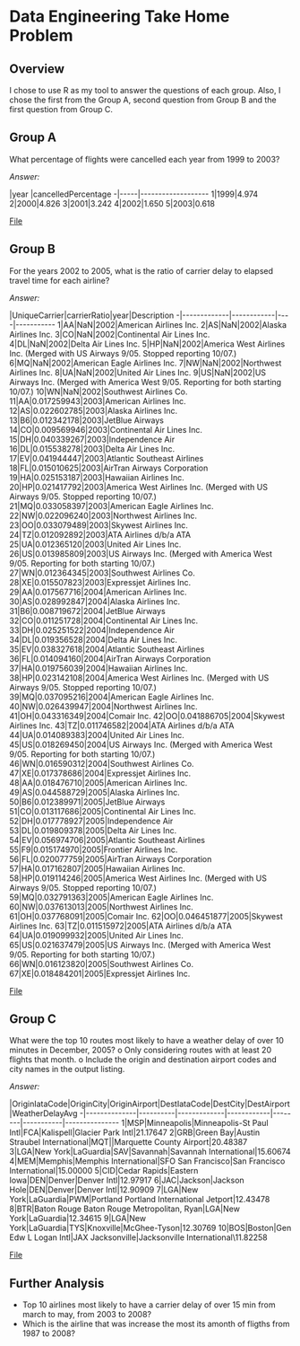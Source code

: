 # Data Engineering Take Home Problem

## Overview

I chose to use R as my tool to answer the questions of each group. Also, I chose the first from
the Group A, second question from Group B and the first question from Group C.

## Group A

What percentage of flights were cancelled each year from 1999 to 2003?

*Answer:*

 |year |cancelledPercentage
-|-----|-------------------
1|1999|4.974
2|2000|4.826
3|2001|3.242
4|2002|1.650
5|2003|0.618

[File](cancelled_figths_99_03.R)

## Group B

For the years 2002 to 2005, what is the ratio of carrier delay to elapsed travel time for each airline?

*Answer:*

 |UniqueCarrier|carrierRatio|year|Description
-|-------------|------------|----|-----------
1|AA|NaN|2002|American Airlines Inc.
2|AS|NaN|2002|Alaska Airlines Inc.
3|CO|NaN|2002|Continental Air Lines Inc.
4|DL|NaN|2002|Delta Air Lines Inc.
5|HP|NaN|2002|America West Airlines Inc. (Merged with US Airways 9/05. Stopped reporting 10/07.)
6|MQ|NaN|2002|American Eagle Airlines Inc.
7|NW|NaN|2002|Northwest Airlines Inc.
8|UA|NaN|2002|United Air Lines Inc.
9|US|NaN|2002|US Airways Inc. (Merged with America West 9/05. Reporting for both starting 10/07.)
10|WN|NaN|2002|Southwest Airlines Co.
11|AA|0.017259943|2003|American Airlines Inc.
12|AS|0.022602785|2003|Alaska Airlines Inc.
13|B6|0.012342178|2003|JetBlue Airways
14|CO|0.009569946|2003|Continental Air Lines Inc.
15|DH|0.040339267|2003|Independence Air
16|DL|0.015538278|2003|Delta Air Lines Inc.
17|EV|0.041944447|2003|Atlantic Southeast Airlines
18|FL|0.015010625|2003|AirTran Airways Corporation
19|HA|0.025153187|2003|Hawaiian Airlines Inc.
20|HP|0.021417792|2003|America West Airlines Inc. (Merged with US Airways 9/05. Stopped reporting 10/07.)
21|MQ|0.033058397|2003|American Eagle Airlines Inc.
22|NW|0.022096240|2003|Northwest Airlines Inc.
23|OO|0.033079489|2003|Skywest Airlines Inc.
24|TZ|0.012092892|2003|ATA Airlines d/b/a ATA
25|UA|0.012365120|2003|United Air Lines Inc.
26|US|0.013985809|2003|US Airways Inc. (Merged with America West 9/05. Reporting for both starting 10/07.)
27|WN|0.012364345|2003|Southwest Airlines Co.
28|XE|0.015507823|2003|Expressjet Airlines Inc.
29|AA|0.017567716|2004|American Airlines Inc.
30|AS|0.028992847|2004|Alaska Airlines Inc.
31|B6|0.008719672|2004|JetBlue Airways
32|CO|0.011251728|2004|Continental Air Lines Inc.
33|DH|0.025251522|2004|Independence Air
34|DL|0.019356528|2004|Delta Air Lines Inc.
35|EV|0.038327618|2004|Atlantic Southeast Airlines
36|FL|0.014094160|2004|AirTran Airways Corporation
37|HA|0.019756039|2004|Hawaiian Airlines Inc.
38|HP|0.023142108|2004|America West Airlines Inc. (Merged with US Airways 9/05. Stopped reporting 10/07.)
39|MQ|0.037095216|2004|American Eagle Airlines Inc.
40|NW|0.026439947|2004|Northwest Airlines Inc.
41|OH|0.043316349|2004|Comair Inc.
42|OO|0.041886705|2004|Skywest Airlines Inc.
43|TZ|0.011746582|2004|ATA Airlines d/b/a ATA
44|UA|0.014089383|2004|United Air Lines Inc.
45|US|0.018269450|2004|US Airways Inc. (Merged with America West 9/05. Reporting for both starting 10/07.)
46|WN|0.016590312|2004|Southwest Airlines Co.
47|XE|0.017378686|2004|Expressjet Airlines Inc.
48|AA|0.018476710|2005|American Airlines Inc.
49|AS|0.044588729|2005|Alaska Airlines Inc.
50|B6|0.012389971|2005|JetBlue Airways
51|CO|0.013117686|2005|Continental Air Lines Inc.
52|DH|0.017778927|2005|Independence Air
53|DL|0.019809378|2005|Delta Air Lines Inc.
54|EV|0.056974706|2005|Atlantic Southeast Airlines
55|F9|0.015174970|2005|Frontier Airlines Inc.
56|FL|0.020077759|2005|AirTran Airways Corporation
57|HA|0.017162807|2005|Hawaiian Airlines Inc.
58|HP|0.019114246|2005|America West Airlines Inc. (Merged with US Airways 9/05. Stopped reporting 10/07.)
59|MQ|0.032791363|2005|American Eagle Airlines Inc.
60|NW|0.037613013|2005|Northwest Airlines Inc.
61|OH|0.037768091|2005|Comair Inc.
62|OO|0.046451877|2005|Skywest Airlines Inc.
63|TZ|0.011515972|2005|ATA Airlines d/b/a ATA
64|UA|0.019099932|2005|United Air Lines Inc.
65|US|0.021637479|2005|US Airways Inc. (Merged with America West 9/05. Reporting for both starting 10/07.)
66|WN|0.016123820|2005|Southwest Airlines Co.
67|XE|0.018484201|2005|Expressjet Airlines Inc.

[File](carrier_delay_ratio_02_05.R)

## Group C

What were the top 10 routes most likely to have a weather delay of over 10
minutes in December, 2005?
o Only considering routes with at least 20 flights that month.
o Include the origin and destination airport codes and city names in the
output listing.

*Answer:*

 |OriginIataCode|OriginCity|OriginAirport|DestIataCode|DestCity|DestAirport|WeatherDelayAvg
-|--------------|----------|-------------|------------|--------|-----------|---------------
1|MSP|Minneapolis|Minneapolis-St Paul Intl|FCA|Kalispell|Glacier Park Intl|21.17647
2|GRB|Green Bay|Austin Straubel International|MQT|<NA>|Marquette County Airport|20.48387
3|LGA|New York|LaGuardia|SAV|Savannah|Savannah International|15.60674
4|MEM|Memphis|Memphis International|SFO San Francisco|San Francisco International|15.00000
5|CID|Cedar Rapids|Eastern Iowa|DEN|Denver|Denver Intl|12.97917
6|JAC|Jackson|Jackson Hole|DEN|Denver|Denver Intl|12.90909
7|LGA|New York|LaGuardia|PWM|Portland Portland International Jetport|12.43478
8|BTR|Baton Rouge Baton Rouge Metropolitan, Ryan|LGA|New York|LaGuardia|12.34615
9|LGA|New York|LaGuardia|TYS|Knoxville|McGhee-Tyson|12.30769
10|BOS|Boston|Gen Edw L Logan Intl|JAX  Jacksonville|Jacksonville International\11.82258

[File](weather_delay_dec_05.R)

## Further Analysis

- Top 10 airlines most likely to have a carrier delay of over 15 min from march to may, from 2003 to 2008?
- Which is the airline that was increase the most its amonth of fligths from 1987 to 2008?

